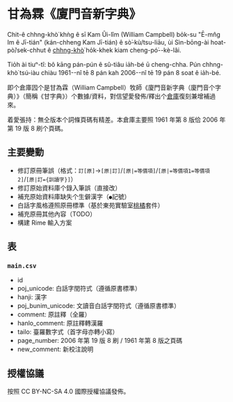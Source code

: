 # 甘為霖《廈門音新字典》

Chit-ê chhng-khò͘ khǹg ê sī Kam Ûi-lîm (William Campbell) bo̍k-su "Ē-mn̂g Im ê Jī-tián" (kán-chheng Kam Jī-tián) ê sò͘-kù/tsu-liāu, ùi Sìn-bōng-ài hoat-pò͘/sek-chhut ê [chhng-khò͘](https://github.com/fhl-net/Kam-Ui-lim_1913_Kam-Ji-tian) ho̍k-khek kiam cheng-pó͘--kè-lâi.

Tio̍h ài tiuⁿ-tî: bô kāng pán-pún ê sû-tiâu ia̍h-bé ū cheng-chha. Pún chhng-khò͘ tsú-iàu chiàu 1961--nî tē 8 pán kah 2006--nî tē 19 pán 8 soat ê ia̍h-bé.

即个倉庫囥个是甘為霖（William Campbell）牧師《廈門音新字典（廈門音个字典）》（簡稱《甘字典》）个數據/資料，對信望愛發佈/釋出个[倉庫](https://github.com/fhl-net/Kam-Ui-lim_1913_Kam-Ji-tian)復刻兼增補過來。

着愛張持：無仝版本个詞條頁碼有精差。本倉庫主要照 1961 年第 8 版佮 2006 年第 19 版 8 刷个頁碼。

## 主要變動

- 修訂原冊筆誤（格式：`訂[原]`→`[原|訂]`/`[原|=等價項]`/`[原|=等價項1=等價項2]`/`[原|訂={訓讀字}]`）
- 修訂原始資料庫个錄入筆誤（直接改）
- 補充原始資料庫缺失个生僻漢字（`●`記號）
- 白話字風格遵照原冊標準（基於東苑實驗室[桃橘](https://github.com/TongUanLab/thokit)套件）
- 補充原冊其他內容（TODO）
- 構建 Rime 輸入方案

## 表

### `main.csv`

- id
- poj_unicode: 白話字閏符式（遵循原書標準）
- hanji: 漢字
- poj_bunim_unicode: 文讀音白話字閏符式（遵循原書標準）
- comment: 原註釋（全羅）
- hanlo_comment: 原註釋轉漢羅
- tailo: 臺羅數字式（首字母亦轉小寫）
- page_number: 2006 年第 19 版 8 刷 / 1961 年第 8 版之頁碼
- new_comment: 新校注說明

## 授權協議

按照 CC BY-NC-SA 4.0 國際授權協議發佈。
